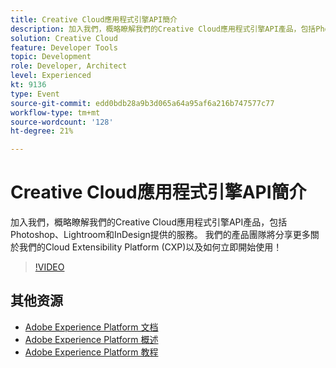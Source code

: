 ```yaml
---
title: Creative Cloud應用程式引擎API簡介
description: 加入我們，概略瞭解我們的Creative Cloud應用程式引擎API產品，包括Photoshop、Lightroom和InDesign提供的服務。 我們的產品團隊將分享更多關於我們的Cloud Extensibility Platform (CXP)以及如何立即開始使用！
solution: Creative Cloud
feature: Developer Tools
topic: Development
role: Developer, Architect
level: Experienced
kt: 9136
type: Event
source-git-commit: edd0bdb28a9b3d065a64a95af6a216b747577c77
workflow-type: tm+mt
source-wordcount: '128'
ht-degree: 21%

---
```


# Creative Cloud應用程式引擎API簡介

加入我們，概略瞭解我們的Creative Cloud應用程式引擎API產品，包括Photoshop、Lightroom和InDesign提供的服務。 我們的產品團隊將分享更多關於我們的Cloud Extensibility Platform (CXP)以及如何立即開始使用！

>[!VIDEO](https://video.tv.adobe.com/v/337594/?quality=12&learn=on&hidetitle=true)

## 其他资源

- [Adobe Experience Platform 文档](https://experienceleague.adobe.com/docs/experience-platform.html)
- [Adobe Experience Platform 概述](https://experienceleague.adobe.com/docs/experience-platform/landing/home.html?lang=zh-Hans)
- [Adobe Experience Platform 教程](https://experienceleague.adobe.com/docs/platform-learn/tutorials/overview.html?lang=en)
